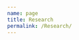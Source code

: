```yaml
---
name: page
title: Research
permalink: /Research/
---
```

[jekyll-organization]:https://github.com/jekyll

